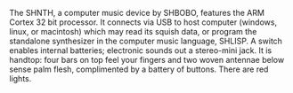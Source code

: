  The SHNTH, a computer music device by SHBOBO, features the ARM Cortex 32 bit processor. It connects via USB to host computer (windows, linux, or macintosh) which may read its squish data, or program the standalone synthesizer in the computer music language, SHLISP. A switch enables internal batteries; electronic sounds out a stereo-mini jack. It is handtop: four bars on top feel your fingers and two woven antennae below sense palm flesh, complimented by a battery of buttons. There are red lights. 
